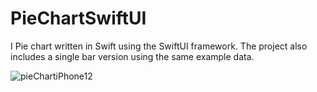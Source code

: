 # PieChartSwiftUI
I Pie chart written in Swift using the SwiftUI framework. The project also includes a single bar version using the same example data.

![pieChartiPhone12](https://user-images.githubusercontent.com/64875206/152597602-1e125cc5-c348-4dd0-bf46-17c30681a334.png)
